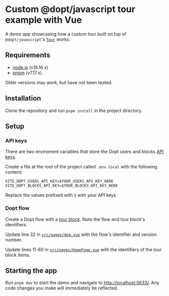 # Custom @dopt/javascript tour example with Vue

A demo app showcasing how a custom tour built on top of `@dopt/javascript`'s [`Tour`](https://github.com/dopt/odopt/blob/main/packages/%40dopt/javascript/src/tour.ts) works.

## Requirements

- [node.js](https://nodejs.org/) (v18.16.x)
- [pnpm](https://pnpm.io/) (v7.17.x)

Older versions may work, but have not been tested.

## Installation

Clone the repository and run `pnpm install` in the project directory.

## Setup

### API keys

There are two enviroment variables that store the Dopt users and blocks [API keys](https://docs.dopt.com/setup/api-keys/).

Create a file at the root of the project called `.env.local` with the following content:

```
VITE_DOPT_USERS_API_KEY=$YOUR_USERS_API_KEY_HERE
VITE_DOPT_BLOCKS_API_KEY=$YOUR_BLOCKS_API_KEY_HERE
```

Replace the values prefixed with `$` with your API keys.

### Dopt flow

Create a Dopt flow with a [tour block](https://docs.dopt.com/concepts/blocks/tour/). Note the flow and tour block's identifiers.

Update line 32 in [`src/pages/App.vue`](./src/pages/App.vuetsx#L32) with the flow's identifier and version number.

Update lines 11-60 in [`src/pages/HomePage.vue`](./src/pages/index.tsx#L11-L60) with the identifiers of the tour block items.

## Starting the app

Run `pnpm dev` to start the demo and navigate to [http://localhost:5633/](http://localhost:5633/). Any code changes you make will immediately be reflected.
